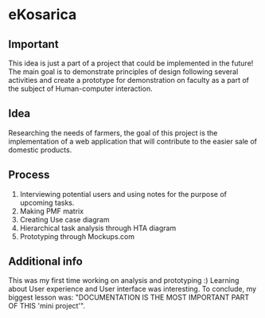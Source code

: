 # eKosarica

## Important
This idea is just a part of a project that could be implemented in the future!
The main goal is to demonstrate principles of design following several activities and create a prototype for demonstration on faculty as a part of the subject of Human-computer interaction.

## Idea
Researching the needs of farmers, the goal of this project is the implementation of a web application that will contribute to the easier sale of domestic products.

## Process
  1. Interviewing potential users and using notes for the purpose of upcoming tasks.
  2. Making PMF matrix
  3. Creating Use case diagram
  4. Hierarchical task analysis through HTA diagram
  5. Prototyping through Mockups.com

## Additional info
This was my first time working on analysis and prototyping :)
Learning about User experience and User interface was interesting.
To conclude, my biggest lesson was: "DOCUMENTATION IS THE MOST IMPORTANT PART OF THIS 'mini project'".
